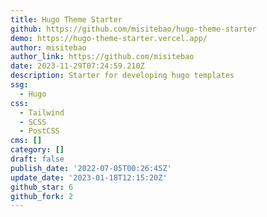```yaml
---
title: Hugo Theme Starter
github: https://github.com/misitebao/hugo-theme-starter
demo: https://hugo-theme-starter.vercel.app/
author: misitebao
author_link: https://github.com/misitebao
date: 2023-11-29T07:24:59.210Z
description: Starter for developing hugo templates
ssg:
  - Hugo
css:
  - Tailwind
  - SCSS
  - PostCSS
cms: []
category: []
draft: false
publish_date: '2022-07-05T00:26:45Z'
update_date: '2023-01-18T12:15:20Z'
github_star: 6
github_fork: 2
---
```

